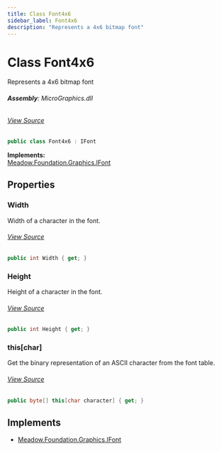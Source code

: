 ```yaml
---
title: Class Font4x6
sidebar_label: Font4x6
description: "Represents a 4x6 bitmap font"
---
```

# Class Font4x6
Represents a 4x6 bitmap font

###### **Assembly**: MicroGraphics.dll
###### [View Source](https://github.com/WildernessLabs/Meadow.Foundation.git/blob/develop/Source/Meadow.Foundation.Libraries_and_Frameworks/Graphics.MicroGraphics/Driver/Fonts/Font4x6.cs#L6)
```csharp title="Declaration"
public class Font4x6 : IFont
```
**Implements:**  
[Meadow.Foundation.Graphics.IFont](../Meadow.Foundation.Graphics/IFont)

## Properties
### Width
Width of a character in the font.
###### [View Source](https://github.com/WildernessLabs/Meadow.Foundation.git/blob/develop/Source/Meadow.Foundation.Libraries_and_Frameworks/Graphics.MicroGraphics/Driver/Fonts/Font4x6.cs#L11)
```csharp title="Declaration"
public int Width { get; }
```
### Height
Height of a character in the font.
###### [View Source](https://github.com/WildernessLabs/Meadow.Foundation.git/blob/develop/Source/Meadow.Foundation.Libraries_and_Frameworks/Graphics.MicroGraphics/Driver/Fonts/Font4x6.cs#L16)
```csharp title="Declaration"
public int Height { get; }
```
### this[char]
Get the binary representation of an ASCII character from the
font table.
###### [View Source](https://github.com/WildernessLabs/Meadow.Foundation.git/blob/develop/Source/Meadow.Foundation.Libraries_and_Frameworks/Graphics.MicroGraphics/Driver/Fonts/Font4x6.cs#L130)
```csharp title="Declaration"
public byte[] this[char character] { get; }
```

## Implements

* [Meadow.Foundation.Graphics.IFont](../Meadow.Foundation.Graphics/IFont)

